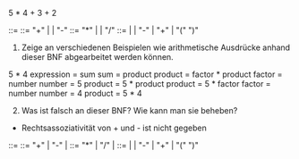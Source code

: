5 * 4 + 3 + 2

<expression> ::= <sum>
<sum> ::= <sum> "+" <product> | <product> | <product> "-" <sum>
<product> ::= <factor> "*" <product> | <factor> | <factor> "/" <product>
<factor> ::= <number> | <symbom> | "-" <factor> | "+" <factor> | "(" <expression> ")"

1. Zeige an verschiedenen Beispielen wie arithmetische Ausdrücke anhand dieser BNF abgearbeitet werden können.

5 * 4
expression = sum
sum = product
product = factor * product
factor = number
number = 5
product = 5 * product
product = 5 * factor
factor = number
number = 4
product = 5 * 4

2. Was ist falsch an dieser BNF? Wie kann man sie beheben?

- Rechtsassoziativität von + und - ist nicht gegeben

<expression> ::= <sum>
<sum> ::= <sum> "+" <product> | <sum> "-" <product> | <product>
<product> ::= <product> "*" <factor> | <product> "/" <factor> | <factor>
<factor> ::= <number> | <symbol> | "-" <factor> | "+" <factor> | "(" <expression> ")"




